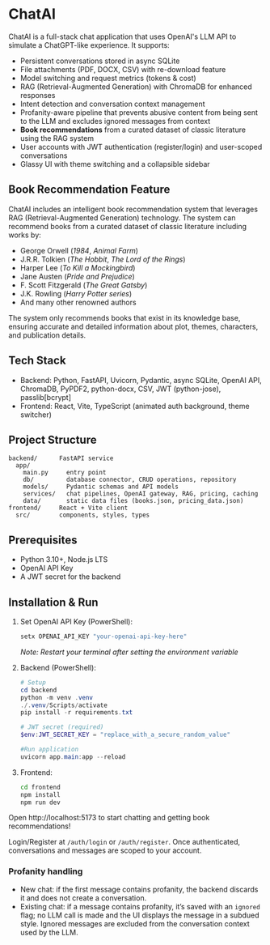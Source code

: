 # ChatAI

ChatAI is a full-stack chat application that uses OpenAI's LLM API to simulate a ChatGPT-like experience. It supports:
- Persistent conversations stored in async SQLite
- File attachments (PDF, DOCX, CSV) with re-download feature
- Model switching and request metrics (tokens & cost)
- RAG (Retrieval-Augmented Generation) with ChromaDB for enhanced responses
- Intent detection and conversation context management
- Profanity-aware pipeline that prevents abusive content from being sent to the LLM and excludes ignored messages from context
- **Book recommendations** from a curated dataset of classic literature using the RAG system
 - User accounts with JWT authentication (register/login) and user-scoped conversations
 - Glassy UI with theme switching and a collapsible sidebar

## Book Recommendation Feature

ChatAI includes an intelligent book recommendation system that leverages RAG (Retrieval-Augmented Generation) technology. The system can recommend books from a curated dataset of classic literature including works by:
- George Orwell (*1984*, *Animal Farm*)
- J.R.R. Tolkien (*The Hobbit*, *The Lord of the Rings*)
- Harper Lee (*To Kill a Mockingbird*)
- Jane Austen (*Pride and Prejudice*)
- F. Scott Fitzgerald (*The Great Gatsby*)
- J.K. Rowling (*Harry Potter series*)
- And many other renowned authors

The system only recommends books that exist in its knowledge base, ensuring accurate and detailed information about plot, themes, characters, and publication details.

## Tech Stack
- Backend: Python, FastAPI, Uvicorn, Pydantic, async SQLite, OpenAI API, ChromaDB, PyPDF2, python-docx, CSV, JWT (python-jose), passlib[bcrypt]
- Frontend: React, Vite, TypeScript (animated auth background, theme switcher)

## Project Structure
```
backend/      FastAPI service
  app/
    main.py     entry point
    db/         database connector, CRUD operations, repository
    models/     Pydantic schemas and API models
    services/   chat pipelines, OpenAI gateway, RAG, pricing, caching
    data/       static data files (books.json, pricing_data.json)
frontend/     React + Vite client
  src/        components, styles, types
```

## Prerequisites
- Python 3.10+, Node.js LTS
- OpenAI API Key
- A JWT secret for the backend

## Installation & Run
1. Set OpenAI API Key (PowerShell):
   ```powershell
   setx OPENAI_API_KEY "your-openai-api-key-here"
   ```
   *Note: Restart your terminal after setting the environment variable*

2. Backend (PowerShell):
   ```powershell
   # Setup
   cd backend
   python -m venv .venv
   ./.venv/Scripts/activate
   pip install -r requirements.txt

   # JWT secret (required)
   $env:JWT_SECRET_KEY = "replace_with_a_secure_random_value"

   #Run application
   uvicorn app.main:app --reload
   ```

3. Frontend:
   ```bash
   cd frontend
   npm install
   npm run dev
   ```

Open http://localhost:5173 to start chatting and getting book recommendations!

Login/Register at `/auth/login` or `/auth/register`. Once authenticated, conversations and messages are scoped to your account.

### Profanity handling
- New chat: if the first message contains profanity, the backend discards it and does not create a conversation.
- Existing chat: if a message contains profanity, it’s saved with an `ignored` flag; no LLM call is made and the UI displays the message in a subdued style. Ignored messages are excluded from the conversation context used by the LLM.